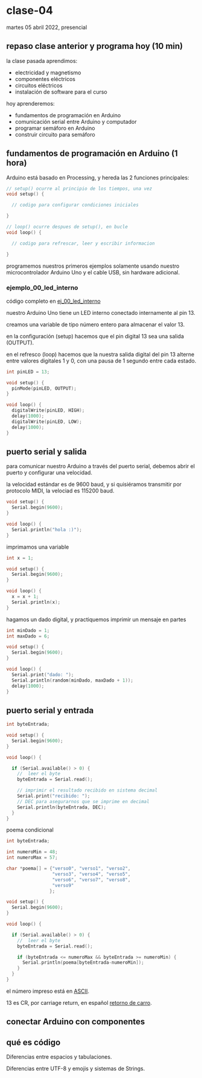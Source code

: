 # clase-04

martes 05 abril 2022, presencial

## repaso clase anterior y programa hoy (10 min)

la clase pasada aprendimos:

* electricidad y magnetismo
* componentes eléctricos
* circuitos eléctricos
* instalación de software para el curso

hoy aprenderemos:

* fundamentos de programación en Arduino
* comunicación serial entre Arduino y computador
* programar semáforo en Arduino
* construir circuito para semáforo

## fundamentos de programación en Arduino (1 hora)

Arduino está basado en Processing, y hereda las 2 funciones principales:

```C++
// setup() ocurre al principio de los tiempos, una vez
void setup() {

  // codigo para configurar condiciones iniciales

}

// loop() ocurre despues de setup(), en bucle
void loop() {

  // codigo para refrescar, leer y escribir informacion

}
````

programemos nuestros primeros ejemplos solamente usando nuestro microcontrolador Arduino Uno y el cable USB, sin hardware adicional.

### ejemplo_00_led_interno

código completo en [ej_00_led_interno](ej_00_led_interno)


nuestro Arduino Uno tiene un LED interno conectado internamente al pin 13.

creamos una variable de tipo número entero para almacenar el valor 13.

en la configuración (setup) hacemos que el pin digital 13 sea una salida (OUTPUT).

en el refresco (loop) hacemos que la nuestra salida digital del pin 13 alterne entre valores digitales 1 y 0, con una pausa de 1 segundo entre cada estado.

```C++
int pinLED = 13;

void setup() {
  pinMode(pinLED, OUTPUT);
}

void loop() {
  digitalWrite(pinLED, HIGH);
  delay(1000);
  digitalWrite(pinLED, LOW);
  delay(1000);
}
```

## puerto serial y salida

para comunicar nuestro Arduino a través del puerto serial, debemos abrir el puerto y configurar una velocidad.

la velocidad estándar es de 9600 baud, y si quisiéramos transmitir por protocolo MIDI, la velociad es 115200 baud.

```C++
void setup() {
  Serial.begin(9600);
}

void loop() {
  Serial.println("hola :)");
}
```

imprimamos una variable

```C++
int x = 1;

void setup() {
  Serial.begin(9600);
}

void loop() {
  x = x + 1;
  Serial.println(x);
}
```

hagamos un dado digital, y practiquemos imprimir un mensaje en partes

```C++
int minDado = 1;
int maxDado = 6;

void setup() {
  Serial.begin(9600);
}

void loop() {
  Serial.print("dado: ");
  Serial.println(random(minDado, maxDado + 1));
  delay(1000);
}
```

## puerto serial y entrada

```C++
int byteEntrada;

void setup() {
  Serial.begin(9600);
}

void loop() {

  if (Serial.available() > 0) {
    //  leer el byte
    byteEntrada = Serial.read();

    // imprimir el resultado recibido en sistema decimal
    Serial.print("recibido: ");
    // DEC para asegurarnos que se imprime en decimal
    Serial.println(byteEntrada, DEC);
  }
}
```

poema condicional

```C++
int byteEntrada;

int numeroMin = 48;
int numeroMax = 57;

char *poema[] = {"verso0", "verso1", "verso2",
                 "verso3", "verso4", "verso5",
                 "verso6", "verso7", "verso8",
                 "verso9"
                };

void setup() {
  Serial.begin(9600);
}

void loop() {

  if (Serial.available() > 0) {
    //  leer el byte
    byteEntrada = Serial.read();

    if (byteEntrada <= numeroMax && byteEntrada >= numeroMin) {
      Serial.println(poema[byteEntrada-numeroMin]);
    }
  }
}
```




el número impreso está en [ASCII](https://es.wikipedia.org/wiki/ASCII).

13 es CR, por carriage return, en español [retorno de carro](https://es.wikipedia.org/wiki/Retorno_de_carro).

## conectar Arduino con componentes

## qué es código

Diferencias entre espacios y tabulaciones.

Diferencias entre UTF-8 y emojis y sistemas de Strings.

